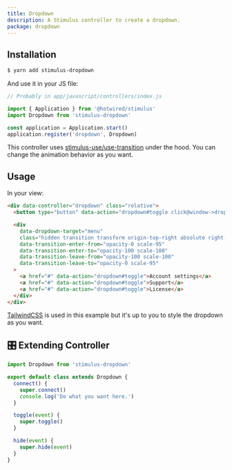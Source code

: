```yaml
---
title: Dropdown
description: A Stimulus controller to create a dropdown.
package: dropdown
---
```


## Installation

```bash
$ yarn add stimulus-dropdown
```

And use it in your JS file:

```js
// Probably in app/javascript/controllers/index.js

import { Application } from '@hotwired/stimulus'
import Dropdown from 'stimulus-dropdown'

const application = Application.start()
application.register('dropdown', Dropdown)
```

This controller uses [stimulus-use/use-transition](https://stimulus-use.github.io/stimulus-use/#/use-transition) under the hood. You can change the animation behavior as you want.

<DocsDemoLink package-name="dropdown"></DocsDemoLink>

## Usage

In your view:

```html
<div data-controller="dropdown" class="relative">
  <button type="button" data-action="dropdown#toggle click@window->dropdown#hide">Options</button>

  <div
    data-dropdown-target="menu"
    class="hidden transition transform origin-top-right absolute right-0"
    data-transition-enter-from="opacity-0 scale-95"
    data-transition-enter-to="opacity-100 scale-100"
    data-transition-leave-from="opacity-100 scale-100"
    data-transition-leave-to="opacity-0 scale-95"
  >
    <a href="#" data-action="dropdown#toggle">Account settings</a>
    <a href="#" data-action="dropdown#toggle">Support</a>
    <a href="#" data-action="dropdown#toggle">License</a>
  </div>
</div>
```

[TailwindCSS](https://tailwindcss.com/) is used in this example but it's up to you to style the dropdown as you want.

## 🎛 Extending Controller

<DocsExtendingController>

```js
import Dropdown from 'stimulus-dropdown'

export default class extends Dropdown {
  connect() {
    super.connect()
    console.log('Do what you want here.')
  }

  toggle(event) {
    super.toggle()
  }

  hide(event) {
    super.hide(event)
  }
}
```

</DocsExtendingController>
